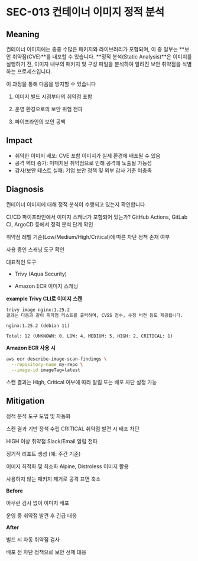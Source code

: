 # SEC-013 컨테이너 이미지 정적 분석

## Meaning
컨테이너 이미지에는 종종 수많은 패키지와 라이브러리가 포함되며, 이 중 일부는 **보안 취약점(CVE)**를 내포할 수 있습니다.
**정적 분석(Static Analysis)**은 이미지를 실행하기 전, 이미지 내부의 패키지 및 구성 파일을 분석하여 알려진 보안 취약점을 식별하는 프로세스입니다.

이 과정을 통해 다음을 방지할 수 있습니다

1. 이미지 빌드 시점부터의 취약점 포함

2. 운영 환경으로의 보안 위협 전파

3. 파이프라인의 보안 공백

## Impact
- 취약한 이미지 배포: CVE 포함 이미지가 실제 환경에 배포될 수 있음
- 공격 벡터 증가: 미패치된 취약점으로 인해 공격에 노출될 가능성
- 감사/보안 테스트 실패: 기업 보안 정책 및 외부 감사 기준 미충족


## Diagnosis
컨테이너 이미지에 대해 정적 분석이 수행되고 있는지 확인합니다

CI/CD 파이프라인에서 이미지 스캐너가 포함되어 있는가?
GitHub Actions, GitLab CI, ArgoCD 등에서 정적 분석 단계 확인

취약점 레벨 기준(Low/Medium/High/Critical)에 따른 차단 정책 존재 여부

사용 중인 스캐닝 도구 확인

대표적인 도구

- Trivy (Aqua Security)

- Amazon ECR 이미지 스캐닝

**example Trivy CLI로 이미지 스캔**

```bash
trivy image nginx:1.25.2
결과는 다음과 같이 취약점 리스트를 출력하며, CVSS 점수, 수정 버전 등도 제공됩니다.
```

```text
nginx:1.25.2 (debian 11)

Total: 12 (UNKNOWN: 0, LOW: 4, MEDIUM: 5, HIGH: 2, CRITICAL: 1)
```

**Amazon ECR 사용 시**

```bash
aws ecr describe-image-scan-findings \
  --repository-name my-repo \
  --image-id imageTag=latest
```
스캔 결과는 High, Critical 여부에 따라 알림 또는 배포 차단 설정 가능

## Mitigation
정적 분석 도구 도입 및 자동화

스캔 결과 기반 정책 수립
CRITICAL 취약점 발견 시 배포 차단

HIGH 이상 취약점 Slack/Email 알림 전파

정기적 리포트 생성 (예: 주간 기준)

이미지 최적화 및 최소화
Alpine, Distroless 이미지 활용

사용하지 않는 패키지 제거로 공격 표면 축소

**Before**

아무런 검사 없이 이미지 배포

운영 중 취약점 발견 후 긴급 대응

**After**

빌드 시 자동 취약점 검사

배포 전 차단 정책으로 보안 선제 대응

